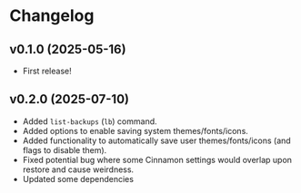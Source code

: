 # Changelog

## v0.1.0 (2025-05-16)

- First release!

## v0.2.0 (2025-07-10)

- Added `list-backups` (`lb`) command.
- Added options to enable saving system themes/fonts/icons.
- Added functionality to automatically save user themes/fonts/icons (and flags to disable them).
- Fixed potential bug where some Cinnamon settings would overlap upon restore and cause weirdness.
- Updated some dependencies
